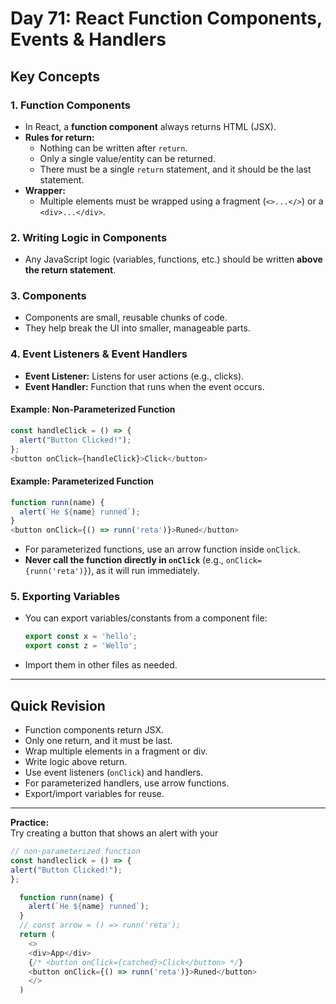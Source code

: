 # Day 71: React Function Components, Events & Handlers

## Key Concepts

### 1. Function Components

- In React, a **function component** always returns HTML (JSX).
- **Rules for return:**
  - Nothing can be written after `return`.
  - Only a single value/entity can be returned.
  - There must be a single `return` statement, and it should be the last statement.
- **Wrapper:**  
  - Multiple elements must be wrapped using a fragment (`<>...</>`) or a `<div>...</div>`.

### 2. Writing Logic in Components

- Any JavaScript logic (variables, functions, etc.) should be written **above the return statement**.

### 3. Components

- Components are small, reusable chunks of code.
- They help break the UI into smaller, manageable parts.

### 4. Event Listeners & Event Handlers

- **Event Listener:** Listens for user actions (e.g., clicks).
- **Event Handler:** Function that runs when the event occurs.

#### Example: Non-Parameterized Function

```js
const handleClick = () => {
  alert("Button Clicked!");
};
<button onClick={handleClick}>Click</button>
```

#### Example: Parameterized Function

```js
function runn(name) {
  alert(`He ${name} runned`);
}
<button onClick={() => runn('reta')}>Runed</button>
```

- For parameterized functions, use an arrow function inside `onClick`.
- **Never call the function directly in `onClick`** (e.g., `onClick={runn('reta')}`), as it will run immediately.

### 5. Exporting Variables

- You can export variables/constants from a component file:
  ```js
  export const x = 'hello';
  export const z = 'Wello';
  ```
- Import them in other files as needed.

---

## Quick Revision

- Function components return JSX.
- Only one return, and it must be last.
- Wrap multiple elements in a fragment or div.
- Write logic above return.
- Use event listeners (`onClick`) and handlers.
- For parameterized handlers, use arrow functions.
- Export/import variables for reuse.

---

**Practice:**  
Try creating a button that shows an alert with your

<!-- React -> Day 71 taught -->
<!-- function call is replaced by it's return value. -->

<!-- a function component will always return HTML -->
<!-- 1. We can't write anything after return
2. we can only return single data/entity/variable/value
3. there must be single return in a function and that must be the last statement. -->
<!-- get to know about 'wrapper': we can use fregment/empty tag (<></>)/<div></div> to wrap the tags in return. -->
<!-- create anything like: (js logic, function,so on..) above the return. -->

<!-- Components: mean is chuncks, codes in a small-small parts -->
<!-- Event listeners & Event Handlers -->
<!-- get to know 'onClick' just his work is listening, and when we put any reference in the curli-bracket({}) he runned it without thinking anything, that way we don't call the function manually in it just put the reference of that function only. -->

```js
// non-parameterized function
const handleclick = () => {
alert("Button Clicked!");
};
```
<!-- in parameterized function -->
```js
  function runn(name) {
    alert(`He ${name} runned`);
  }
  // const arrow = () => runn('reta');
  return (
    <>
    <div>App</div>
    {/* <button onClick={catched}>Click</button> */}
    <button onClick={() => runn('reta')}>Runed</button>
    </>
  )
```